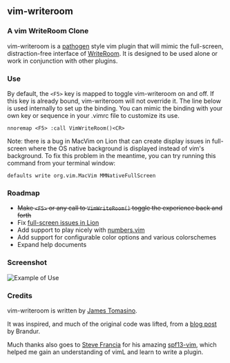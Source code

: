 ## vim-writeroom ##

### A vim WriteRoom Clone ###

vim-writeroom is a [pathogen](https://github.com/tpope/vim-pathogen) style vim plugin that will mimic the full-screen, distraction-free interface of [WriteRoom](http://www.hogbaysoftware.com/products/writeroom). It is designed to be used alone or work in conjunction with other plugins.

### Use ###

By default, the `<F5>` key is mapped to toggle vim-writeroom on and off. If this key is already bound, vim-writeroom will not override it. The line below is used internally to set up the binding. You can mimic the binding with your own key or sequence in your .vimrc file to customize its use.

    nnoremap <F5> :call VimWriteRoom()<CR>

Note: there is a bug in MacVim on Lion that can create display issues in full-screen where the OS native background is displayed instead of vim's background. To fix this problem in the meantime, you can try running this command from your terminal window:

    defaults write org.vim.MacVim MMNativeFullScreen

### Roadmap ###

* ~~Make `<F5>` or any call to `VimWriteRoom()` toggle the experience back and forth~~
* Fix [full-screen issues in Lion](http://code.google.com/p/macvim/issues/detail?id=364)
* Add support to play nicely with [numbers.vim](https://github.com/myusuf3/numbers.vim)
* Add support for configurable color options and various colorschemes
* Expand help documents

### Screenshot ###

![Example of Use](http://jamestomasino.com/images/vim-writeroom.jpg)


### Credits ####

vim-writeroom is written by [James Tomasino](https://github.com/jamestomasino). 

It was inspired, and much of the original code was lifted, from a [blog post](https://mutelight.org/vim-is-writeroom-level-2) by Brandur.

Much thanks also goes to [Steve Francia](https://github.com/spf13) for his amazing [spf13-vim](https://github.com/spf13/spf13-vim), which helped me gain an understanding of vimL and learn to write a plugin.
